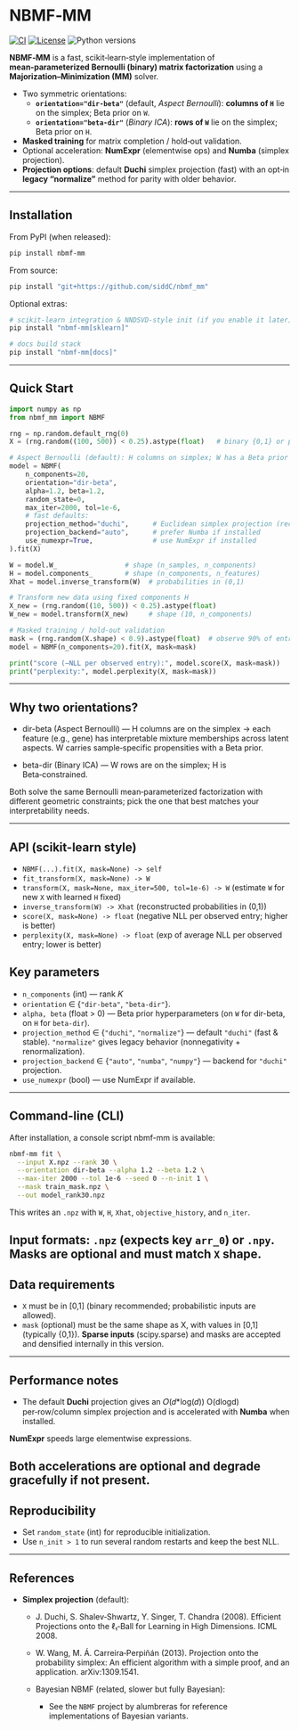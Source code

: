 # NBMF‑MM

[![CI](https://github.com/siddC/nbmf_mm/actions/workflows/ci.yml/badge.svg?branch=master)](https://github.com/siddC/nbmf_mm/actions/workflows/ci.yml)
[![License](https://img.shields.io/badge/license-MIT-blue.svg)](./LICENSE.md)
![Python versions](https://img.shields.io/badge/python-3.9–3.12-blue)

**NBMF‑MM** is a fast, scikit‑learn‑style implementation of **mean‑parameterized Bernoulli (binary) matrix factorization** using a **Majorization–Minimization (MM)** solver.

- Two symmetric orientations:
  - **`orientation="dir-beta"`** (default, *Aspect Bernoulli*): **columns of `H`** lie on the simplex; Beta prior on `W`.
  - **`orientation="beta-dir"`** (*Binary ICA*): **rows of `W`** lie on the simplex; Beta prior on `H`.
- **Masked training** for matrix completion / hold‑out validation.
- Optional acceleration: **NumExpr** (elementwise ops) and **Numba** (simplex projection).
- **Projection options**: default **Duchi** simplex projection (fast) with an opt‑in **legacy “normalize”** method for parity with older behavior.

---

## Installation

From PyPI (when released):

```bash
pip install nbmf-mm
```
From source:
```bash
pip install "git+https://github.com/siddC/nbmf_mm"
```

Optional extras:
```bash
# scikit-learn integration & NNDSVD-style init (if you enable it later)
pip install "nbmf-mm[sklearn]"

# docs build stack
pip install "nbmf-mm[docs]"
```

---

## Quick Start

```python
import numpy as np
from nbmf_mm import NBMF

rng = np.random.default_rng(0)
X = (rng.random((100, 500)) < 0.25).astype(float)   # binary {0,1} or probabilities in [0,1]

# Aspect Bernoulli (default): H columns on simplex; W has a Beta prior
model = NBMF(
    n_components=20,
    orientation="dir-beta",
    alpha=1.2, beta=1.2,
    random_state=0,
    max_iter=2000, tol=1e-6,
    # fast defaults:
    projection_method="duchi",      # Euclidean simplex projection (recommended)
    projection_backend="auto",      # prefer Numba if installed
    use_numexpr=True,               # use NumExpr if installed
).fit(X)

W = model.W_                 # shape (n_samples, n_components)
H = model.components_        # shape (n_components, n_features)
Xhat = model.inverse_transform(W)  # probabilities in (0,1)

# Transform new data using fixed components H
X_new = (rng.random((10, 500)) < 0.25).astype(float)
W_new = model.transform(X_new)     # shape (10, n_components)

# Masked training / hold-out validation
mask = (rng.random(X.shape) < 0.9).astype(float)  # observe 90% of entries
model = NBMF(n_components=20).fit(X, mask=mask)

print("score (−NLL per observed entry):", model.score(X, mask=mask))
print("perplexity:", model.perplexity(X, mask=mask))
```

---

## Why two orientations?

- dir-beta (Aspect Bernoulli) — H columns are on the simplex → each feature (e.g., gene) has interpretable mixture memberships across latent aspects. W carries sample‑specific propensities with a Beta prior.

- beta-dir (Binary ICA) — W rows are on the simplex; H is Beta‑constrained.

Both solve the same Bernoulli mean‑parameterized factorization with different geometric constraints; pick the one that best matches your interpretability needs.

---

## API (scikit-learn style)
- `NBMF(...).fit(X, mask=None) -> self`
- `fit_transform(X, mask=None) -> W`
- `transform(X, mask=None, max_iter=500, tol=1e-6) -> W` (estimate `W` for new `X` with learned `H` fixed)
- `inverse_transform(W) -> Xhat` (reconstructed probabilities in (0,1))
- `score(X, mask=None) -> float` (negative NLL per observed entry; higher is better)
- `perplexity(X, mask=None) -> float` (exp of average NLL per observed entry; lower is better)

## Key parameters
- `n_components` (int) — rank 𝐾
- `orientation` ∈ {`"dir-beta"`, `"beta-dir"`}.
- `alpha, beta` (float > 0) — Beta prior hyperparameters (on `W` for dir-beta, on `H` for `beta-dir`).
- `projection_method` ∈ {`"duchi"`, `"normalize"`} — default `"duchi"` (fast & stable). `"normalize"` gives legacy behavior (nonnegativity + renormalization).
- `projection_backend` ∈ {`"auto"`, `"numba"`, `"numpy"`} — backend for `"duchi"` projection.
- `use_numexpr` (bool) — use NumExpr if available.
---

## Command-line (CLI)
After installation, a console script nbmf-mm is available:
```bash
nbmf-mm fit \
  --input X.npz --rank 30 \
  --orientation dir-beta --alpha 1.2 --beta 1.2 \
  --max-iter 2000 --tol 1e-6 --seed 0 --n-init 1 \
  --mask train_mask.npz \
  --out model_rank30.npz
```
This writes an `.npz` with `W`, `H`, `Xhat`, `objective_history`, and `n_iter`.

Input formats: `.npz` (expects key `arr_0`) or `.npy`. Masks are optional and must match `X` shape.
---

## Data requirements
- `X` must be in [0,1] (binary recommended; probabilistic inputs are allowed).
- `mask` (optional) must be the same shape as X, with values in [0,1] (typically {0,1}).
**Sparse inputs** (scipy.sparse) and masks are accepted and densified internally in this version.
---

## Performance notes
- The default **Duchi** projection gives an 𝑂(𝑑*log⁡(𝑑))
O(dlogd) per‑row/column simplex projection and is accelerated with **Numba** when installed.

**NumExpr** speeds large elementwise expressions.

Both accelerations are optional and degrade gracefully if not present.
---

## Reproducibility
- Set `random_state` (int) for reproducible initialization.
- Use `n_init > 1` to run several random restarts and keep the best NLL.
---

## References
- **Simplex projection** (default):
  - J. Duchi, S. Shalev‑Shwartz, Y. Singer, T. Chandra (2008).
  Efficient Projections onto the ℓ₁‑Ball for Learning in High Dimensions. ICML 2008.
  
  - W. Wang, M. Á. Carreira‑Perpiñán (2013).
  Projection onto the probability simplex: An efficient algorithm with a simple proof, and an application. arXiv:1309.1541.
  
  - Bayesian NBMF (related, slower but fully Bayesian):
    - See the `NBMF` project by alumbreras for reference implementations of Bayesian variants.